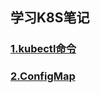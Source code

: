 ## 学习K8S笔记
### [1.kubectl命令](https://github.com/itliusir/Study-K8S/blob/master/notes/1.kubectl%E5%91%BD%E4%BB%A4.md)
### [2.ConfigMap](https://github.com/itliusir/Study-K8S/blob/master/notes/2.ConfigMap.md)